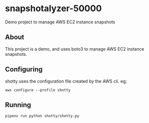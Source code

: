 # snapshotalyzer-50000

Demo project to manage AWS EC2 instance snapshots

## About

This project is a demo, and uses boto3 to manage AWS EC2 instance snapshots.

## Configuring

shotty uses the configuration file created by the AWS cli. eg;

`aws configure --profile shotty`

## Running

`pipenv run python shotty/shotty.py`
